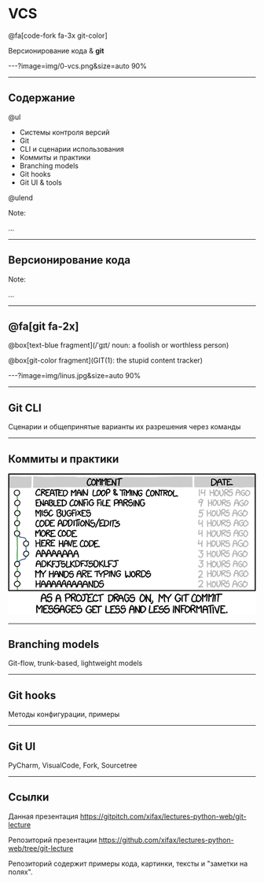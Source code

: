 # VCS

@fa[code-fork fa-3x git-color]

Версионирование кода & **git**

---?image=img/0-vcs.png&size=auto 90%

---

## Содержание

@ul

- Системы контроля версий
- Git
- CLI и сценарии использования
- Коммиты и практики
- Branching models 
- Git hooks
- Git UI & tools

@ulend

Note:

...

---

## Версионирование кода


Note:

...

---

## @fa[git fa-2x]


@box[text-blue fragment](/ˈgɪt/ noun: a foolish or worthless person)

@box[git-color fragment](GIT(1): the stupid content tracker)

<!-- Linus -->

---?image=img/linus.jpg&size=auto 90%

---

##  Git CLI

Сценарии и общепринятые варианты их разрешения через команды


---

## Коммиты и практики


![XKCD example](img/xkcd-commit-messages.png)

---

## Branching models

Git-flow, trunk-based, lightweight models

---

## Git hooks

Методы конфигурации, примеры

---

##  Git UI

PyCharm, VisualCode, Fork, Sourcetree

---

## Ссылки

Данная презентация
https://gitpitch.com/xifax/lectures-python-web/git-lecture

Репозиторий презентации
https://github.com/xifax/lectures-python-web/tree/git-lecture

Репозиторий содержит примеры кода, картинки, тексты и "заметки на полях".
